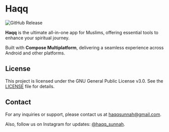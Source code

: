 # Haqq

![GitHub Release](https://img.shields.io/github/v/release/achmadfachrudin/Haqq)

**Haqq** is the ultimate all-in-one app for Muslims, offering essential tools to enhance your spiritual journey.

Built with **Compose Multiplatform**, delivering a seamless experience across Android and other platforms.

## License

This project is licensed under the GNU General Public License v3.0. See the [LICENSE](https://github.com/achmadfachrudin/Haqq?tab=GPL-3.0-1-ov-file) file for details.

## Contact

For any inquiries or support, please contact us at [haqqsunnah@gmail.com](mailto:haqqsunnah@gmail.com).

Also, follow us on Instagram for updates: [@haqq_sunnah](https://www.instagram.com/haqq_sunnah).
